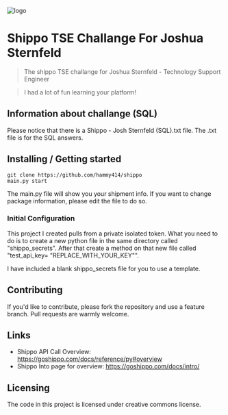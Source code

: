 ![logo](https://www.shipbob.com/wp-content/uploads/2021/04/shippo_logo_200x200-1.png)
# Shippo TSE Challange For Joshua Sternfeld

> The shippo TSE challange for Joshua Sternfeld - Technology Support Engineer

> I had a lot of fun learning your platform! 

## Information about challange (SQL)

Please notice that there is a Shippo - Josh Sternfeld (SQL).txt file. The .txt file is for the SQL answers. 

## Installing / Getting started

```shell
git clone https://github.com/hammy414/shippo
main.py start
```

The main.py file will show you your shipment info. If you want to change package information, please edit the file to do so. 

### Initial Configuration

This project I created pulls from a private isolated token. What you need to do is to create a new python file in the same directory called "shippo_secrets". After that create a method on that new file called "test_api_key= "REPLACE_WITH_YOUR_KEY"".

I have included a blank shippo_secrets file for you to use a template. 

## Contributing

If you'd like to contribute, please fork the repository and use a feature
branch. Pull requests are warmly welcome.

## Links

- Shippo API Call Overview: https://goshippo.com/docs/reference/py#overview
- Shippo Into page for overview: https://goshippo.com/docs/intro/

## Licensing

The code in this project is licensed under creative commons license.
